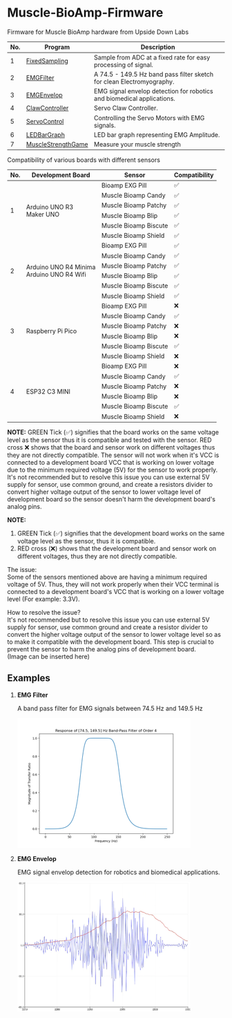 # Muscle-BioAmp-Firmware
Firmware for Muscle BioAmp hardware from Upside Down Labs

| No. | Program| Description |
| ---- | ---- | ---- |
|1 | [FixedSampling](1_FixedSampling)| Sample from ADC at a fixed rate for easy processing of signal.|
|2 | [EMGFilter](2_EMGFilter)| A 74.5 - 149.5 Hz band pass filter sketch for clean Electromyography.|
|3 | [EMGEnvelop](3_EMGEnvelop)| EMG signal envelop detection for robotics and biomedical applications.|
|4 | [ClawController](4_ClawController)| Servo Claw Controller.|
|5 | [ServoControl](5_ServoControl)| Controlling the Servo Motors with EMG signals.|
|6 | [LEDBarGraph](6_LEDBarGraph)| LED bar graph representing EMG Amplitude.|
|7 | [MuscleStrengthGame](7_MuscleStrengthGame)| Measure your muscle strength |

Compatibility of various boards with different sensors
<table>
    <thead>
        <tr>
            <th>No.</th>
            <th>Development Board</th>
            <th>Sensor</th>
            <th>Compatibility</th>
        </tr>
    </thead>
    <tbody>
        <tr>
            <td rowspan="6">1</td>
            <td rowspan="6">Arduino UNO R3<br>Maker UNO</td>
            <td>Bioamp EXG Pill</td>
            <td>✅</td>
        </tr>
        <tr>
            <td>Muscle Bioamp Candy</td>
            <td>✅</td>
        </tr>
        <tr>
            <td>Muscle Bioamp Patchy</td>
            <td>✅</td>
        </tr>
        <tr>
            <td>Muscle Bioamp Blip</td>
            <td>✅</td>
        </tr>
        <tr>
            <td>Muscle Bioamp Biscute</td>
            <td>✅</td>
        </tr>
        <tr>
            <td>Muscle Bioamp Shield</td>
            <td>✅</td>
        </tr>
        <tr>
            <td rowspan="6">2</td>
            <td rowspan="6">Arduino UNO R4 Minima<br>Arduino UNO R4 Wifi</td>
            <td>Bioamp EXG Pill</td>
            <td>✅</td>
        </tr>
        <tr>
            <td>Muscle Bioamp Candy</td>
            <td>✅</td>
        </tr>
        <tr>
            <td>Muscle Bioamp Patchy</td>
            <td>✅</td>
        </tr>
        <tr>
            <td>Muscle Bioamp Blip</td>
            <td>✅</td>
        </tr>
        <tr>
            <td>Muscle Bioamp Biscute</td>
            <td>✅</td>
        </tr>
        <tr>
            <td>Muscle Bioamp Shield</td>
            <td>✅</td>
        </tr>
        <tr>
            <td rowspan="6">3</td>
            <td rowspan="6">Raspberry Pi Pico</td>
            <td>Bioamp EXG Pill</td>
            <td>❌</td>
        </tr>
        <tr>
            <td>Muscle Bioamp Candy</td>
            <td>✅</td>
        </tr>
        <tr>
            <td>Muscle Bioamp Patchy</td>
            <td>❌</td>
        </tr>
        <tr>
            <td>Muscle Bioamp Blip</td>
            <td>❌</td>
        </tr>
        <tr>
            <td>Muscle Bioamp Biscute</td>
            <td>✅</td>
        </tr>
        <tr>
            <td>Muscle Bioamp Shield</td>
            <td>❌</td>
        </tr>
       <tr>
             <td rowspan="6">4</td>
            <td rowspan="6">ESP32 C3 MINI</td>
            <td>Bioamp EXG Pill</td>
            <td>❌</td>
        </tr>
        <tr>
            <td>Muscle Bioamp Candy</td>
            <td>✅</td>
        </tr>
        <tr>
            <td>Muscle Bioamp Patchy</td>
            <td>❌</td>
        </tr>
        <tr>
            <td>Muscle Bioamp Blip</td>
            <td>❌</td>
        </tr>
        <tr>
            <td>Muscle Bioamp Biscute</td>
            <td>✅</td>
        </tr>
        <tr>
            <td>Muscle Bioamp Shield</td>
            <td>❌</td>
        </tr>
    </tbody>
</table>

**NOTE:**  GREEN Tick (✅) signifies that the board works on the same voltage level as the sensor thus it is compatible and tested with the sensor. RED cross :x: shows that the board and sensor work on different voltages thus they are not directly compatible. The sensor will not work when it's VCC is connected to a development board VCC that is working on lower voltage due to the minimum required voltage (5V) for the sensor to work properly. It's not recommended but to resolve this issue you can use external 5V supply for sensor, use common ground, and create a resistors divider to convert higher voltage output of the sensor to lower voltage level of development board so the sensor doesn't harm the development board's analog pins.

**NOTE:** 
1. GREEN Tick (✅) signifies that the development board works on the same voltage level as the sensor, thus it is compatible.
2. RED cross (❌) shows that the development board and sensor work on different voltages, thus they are not directly compatible. 

The issue:<br>
Some of the sensors mentioned above are having a minimum required voltage of 5V. Thus, they will not work properly when their VCC terminal is connected to a development board's VCC that is working on a lower voltage level (For example: 3.3V). 

How to resolve the issue?<br>
It's not recommended but to resolve this issue you can use external 5V supply for sensor, use common ground and create a resistor divider to convert the higher voltage output of the sensor to lower voltage level so as to make it compatible with the development board. This step is crucial to prevent the sensor to harm the analog pins of development board.<br>
(Image can be inserted here)<br>


## Examples

1. **EMG Filter**

    A band pass filter for EMG signals between 74.5 Hz and 149.5 Hz

    <img src="2_EMGFilter/EMGFilter.png" height="300" width="400">
    

2. **EMG Envelop**

    EMG signal envelop detection for robotics and biomedical applications.

    <img src="3_EMGEnvelope/EMGEnvelope.png" height="300" width="400">
